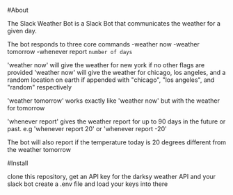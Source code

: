 #About

The Slack Weather Bot is a Slack Bot that communicates the weather for a given day.

The bot responds to three core commands
-weather now
-weather tomorrow
-whenever report `number of days`

'weather now' will give the weather for new york if no other flags are provided 
'weather now' will give the weather for chicago, los angeles, and a random location on earth if appended with "chicago", "los angeles", and "random" respectively

'weather tomorrow' works exactly like 'weather now' but with the weather for tomorrow

'whenever report' gives the weather report for up to 90 days in the future or past. 
e.g 'whenever report 20' or 'whenever report -20'

The bot will also report if the temperature today is 20 degrees different from the weather tomorrow

#Install

clone this repository, get an API key for the darksy weather API and your slack bot
create a .env file and load your keys into there
